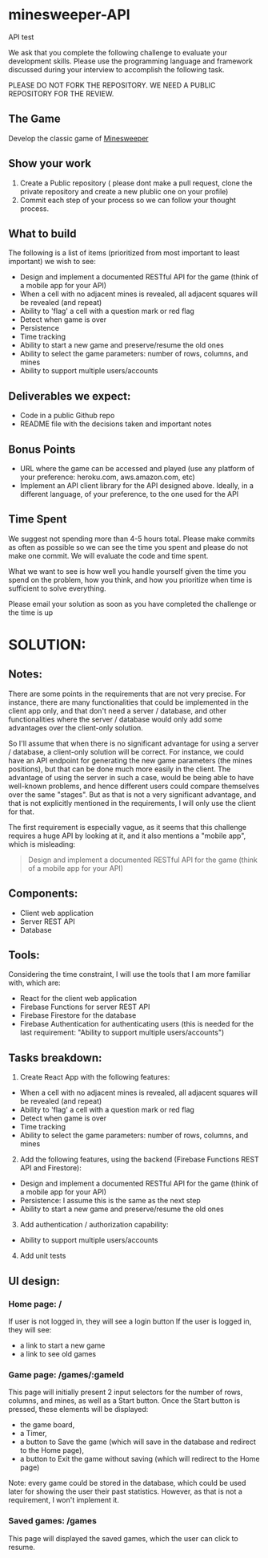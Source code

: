 # minesweeper-API
API test

We ask that you complete the following challenge to evaluate your development skills. Please use the programming language and framework discussed during your interview to accomplish the following task.

PLEASE DO NOT FORK THE REPOSITORY. WE NEED A PUBLIC REPOSITORY FOR THE REVIEW. 

## The Game
Develop the classic game of [Minesweeper](https://en.wikipedia.org/wiki/Minesweeper_(video_game))

## Show your work

1.  Create a Public repository ( please dont make a pull request, clone the private repository and create a new plublic one on your profile)
2.  Commit each step of your process so we can follow your thought process.

## What to build
The following is a list of items (prioritized from most important to least important) we wish to see:
* Design and implement a documented RESTful API for the game (think of a mobile app for your API)
* When a cell with no adjacent mines is revealed, all adjacent squares will be revealed (and repeat)
* Ability to 'flag' a cell with a question mark or red flag
* Detect when game is over
* Persistence
* Time tracking
* Ability to start a new game and preserve/resume the old ones
* Ability to select the game parameters: number of rows, columns, and mines
* Ability to support multiple users/accounts
 
## Deliverables we expect:
* Code in a public Github repo
* README file with the decisions taken and important notes

## Bonus Points
* URL where the game can be accessed and played (use any platform of your preference: heroku.com, aws.amazon.com, etc)
* Implement an API client library for the API designed above. Ideally, in a different language, of your preference, to the one used for the API

## Time Spent
We suggest not spending more than 4-5 hours total.  Please make commits as often as possible so we can see the time you spent and please do not make one commit.  We will evaluate the code and time spent.
 
What we want to see is how well you handle yourself given the time you spend on the problem, how you think, and how you prioritize when time is sufficient to solve everything.

Please email your solution as soon as you have completed the challenge or the time is up



# SOLUTION:

## Notes:

There are some points in the requirements that are not very precise. For instance, there are many functionalities that could be implemented in the client app only, and that don't need a server / database, and other functionalities where the server / database would only add some advantages over the client-only solution.

So I'll assume that when there is no significant advantage for using a server / database, a client-only solution will be correct. For instance, we could have an API endpoint for generating the new game parameters (the mines positions), but that can be done much more easily in the client. The advantage of using the server in such a case, would be being able to have well-known problems, and hence different users could compare themselves over the same "stages". But as that is not a very significant advantage, and that is not explicitly mentioned in the requirements, I will only use the client for that.

The first requirement is especially vague, as it seems that this challenge requires a huge API by looking at it, and it also mentions a "mobile app", which is misleading:
> Design and implement a documented RESTful API for the game (think of a mobile app for your API)


## Components:

- Client web application
- Server REST API
- Database

## Tools:

Considering the time constraint, I will use the tools that I am more familiar with, which are:

- React for the client web application
- Firebase Functions for server REST API
- Firebase Firestore for the database
- Firebase Authentication for authenticating users (this is needed for the last requirement: "Ability to support multiple users/accounts")

## Tasks breakdown:

1. Create React App with the following features:
* When a cell with no adjacent mines is revealed, all adjacent squares will be revealed (and repeat)
* Ability to 'flag' a cell with a question mark or red flag
* Detect when game is over
* Time tracking
* Ability to select the game parameters: number of rows, columns, and mines

2. Add the following features, using the backend (Firebase Functions REST API and Firestore):
* Design and implement a documented RESTful API for the game (think of a mobile app for your API)
* Persistence: I assume this is the same as the next step
* Ability to start a new game and preserve/resume the old ones

3. Add authentication / authorization capability:
* Ability to support multiple users/accounts

4. Add unit tests

## UI design:

### Home page: /

If user is not logged in, they will see a login button
If the user is logged in, they will see:
- a link to start a new game
- a link to see old games

### Game page: /games/:gameId

This page will initially present 2 input selectors for the number of rows, columns, and mines, as well as a Start button.
Once the Start button is pressed, these elements will be displayed:
- the game board,
- a Timer,
- a button to Save the game (which will save in the database and redirect to the Home page),
- a button to Exit the game without saving (which will redirect to the Home page)

Note: every game could be stored in the database, which could be used later for showing the user their past statistics. However, as that is not a requirement, I won't implement it.

### Saved games: /games

This page will displayed the saved games, which the user can click to resume.